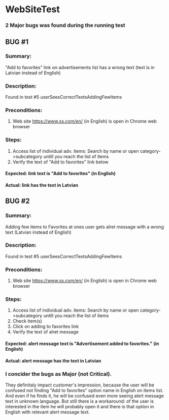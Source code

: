 # WebSiteTest
### 2 Major bugs was found during the running test

## BUG #1 
### Summary: 
"Add to favorites" link on advertisements list has a wrong text (text is in Latvian instead of English)

### Description: 
Found in test #5 userSeesCorrectTextsAddingFewItems

### Preconditions:
1. Web site https://www.ss.com/en/ (in English) is open in Chrome web browser

### Steps:
1. Access list of individual adv. items:
Search by name or open category->subcategory untill you reach the list of items
2. Verify the text of "Add to favorites" link below

#### Expected: link text is "Add to favorites" (in English)

#### Actual: link has the text in Latvian


## BUG #2 
### Summary: 
Adding few items to Favorites at ones user gets alret message with a wrong text (Latvian instead of English)

### Description: 
Found in test #5 userSeesCorrectTextsAddingFewItems

### Preconditions:
1. Web site https://www.ss.com/en/ (in English) is open in Chrome web browser

### Steps:
1. Access list of individual adv. items:
Search by name or open category->subcategory untill you reach the list of items
2. Check item(s)
3. Click on adding to favorites link
4. Verify the text of alret message

#### Expected: alert message text is "Advertisement added to favorites." (in English)

#### Actual: alert message has the text in Latvian

### I concider the bugs as Major (not Critical).
They definitaly impact customer's impression, because the user will be confused not finding "Add to favorites" option name in English on items list. And even if he finds it, he will be confused even more seeing alert message text in unknown language. But still there is a workaround: of the user is interested in the item he will probably open it and there is that option in English with relevant alert message text.
